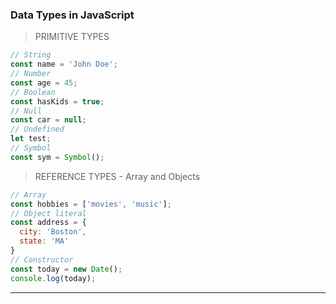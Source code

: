 ### Data Types in JavaScript

> PRIMITIVE TYPES
```js
// String
const name = 'John Doe';
// Number
const age = 45;
// Boolean
const hasKids = true;
// Null
const car = null;
// Undefined
let test;
// Symbol
const sym = Symbol();
```

> REFERENCE TYPES - Array and Objects
```js
// Array
const hobbies = ['movies', 'music'];
// Object literal
const address = {
  city: 'Boston',
  state: 'MA'
}
// Constructor 
const today = new Date();
console.log(today);
```
---